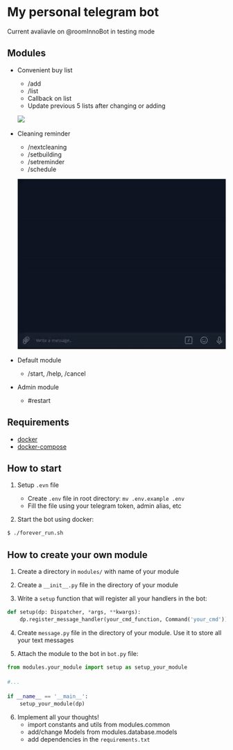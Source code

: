 My personal telegram bot
====

Current avaliavle on @roomInnoBot in testing mode

## Modules

+ Convenient buy list
    + /add
    + /list
    + Callback on list
    + Update previous 5 lists after changing or adding
    
    ![](media/example_buylist.gif)

+ Cleaning reminder 
    + /nextcleaning
    + /setbuilding
    + /setreminder
    + /schedule

    ![](media/cleaning_module_example.gif)

+ Default module
    + /start, /help, /cancel

+ Admin module
    + #restart

## Requirements
+ [docker](https://www.docker.com/get-started)
+ [docker-compose](https://docs.docker.com/compose/install/)

## How to start
1. Setup `.evn` file 
    + Create `.env` file in root directory: `mv .env.example .env`
    + Fill the file using your telegram token, admin alias, etc

2. Start the bot using docker:
```bash
$ ./forever_run.sh
```

## How to create your own module

1. Create a directory in `modules/` with name of your module

2. Create a `__init__.py` file in the directory of your module

3. Write a `setup` function that will register all your handlers in the bot:
```python
def setup(dp: Dispatcher, *args, **kwargs):
    dp.register_message_handler(your_cmd_function, Command('your_cmd'))
```
4. Create `message.py` file in the directory of your module. Use it to store all your text messages

5. Attach the module to the bot in `bot.py` file:

```python
from modules.your_module import setup as setup_your_module

#...

if __name__ == '__main__':
    setup_your_module(dp)
```
6. Implement all your thoughts!
    + import constants and utils from modules.common
    + add/change Models from modules.database.models
    + add dependencies in the `requirements.txt`

